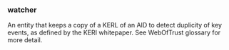 ### watcher

An entity that keeps a copy of a KERL of an AID to detect duplicity of key events, as defined by the KERI whitepaper. See WebOfTrust glossary for more detail.